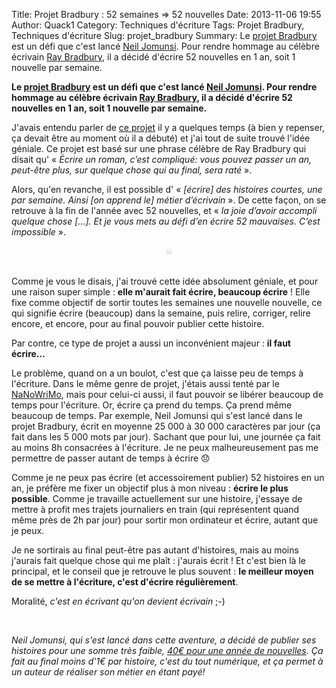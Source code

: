 Title: Projet Bradbury : 52 semaines ⇒ 52 nouvelles
Date: 2013-11-06 19:55
Author: Quack1
Category: Techniques d'écriture
Tags: Projet Bradbury, Techniques d'écriture
Slug: projet_bradbury
Summary: Le [projet Bradbury](http://actualitte.com/blog/projetbradbury/le-projet-bradbury-cest-quoi/ "Le projet Bradbury, c'est quoi ?") est un défi que c'est lancé [Neil Jomunsi](http://www.twitter.com/NeilJomunsi/ "@NeilJomunsi sur Twitter"). Pour rendre hommage au célèbre écrivain [Ray Bradbury](https://fr.wikipedia.org/wiki/Ray_Bradbury "Ray Bradbury sur Wikipédia"), il a décidé d'écrire 52 nouvelles en 1 an, soit 1 nouvelle par semaine.

**Le [projet Bradbury](http://actualitte.com/blog/projetbradbury/le-projet-bradbury-cest-quoi/ "Le projet Bradbury, c'est quoi ?") est un défi que c'est lancé [Neil Jomunsi](http://www.twitter.com/NeilJomunsi/ "@NeilJomunsi sur Twitter"). Pour rendre hommage au célèbre écrivain [Ray Bradbury](https://fr.wikipedia.org/wiki/Ray_Bradbury "Ray Bradbury sur Wikipédia"), il a décidé d'écrire 52 nouvelles en 1 an, soit 1 nouvelle par semaine.**

J'avais entendu parler de [ce projet](http://actualitte.com/blog/projetbradbury/ "Projet Bradbury") il y a quelques temps (à bien y repenser, ça devait être au moment où il a débuté) et j'ai tout de suite trouvé l'idée géniale. Ce projet est basé sur une phrase célèbre de Ray Bradbury qui disait qu' « _Écrire un roman, c’est compliqué: vous pouvez passer un an, peut-être plus, sur quelque chose qui au final, sera raté_ ». 

Alors, qu'en revanche, il est possible d' « _[écrire] des histoires courtes, une par semaine. Ainsi [on apprend le] métier d’écrivain_ ». De cette façon, on se retrouve à la fin de l'année avec 52 nouvelles, et « _la joie d’avoir accompli quelque chose [...]. Et je vous mets au défi d’en écrire 52 mauvaises. C’est impossible_ ».

<div align="center" style="color:#ccc;">☠</div> &nbsp;

Comme je vous le disais, j'ai trouvé cette idée absolument géniale, et pour une raison super simple : **elle m'aurait fait écrire, beaucoup écrire** ! Elle fixe comme objectif de sortir toutes les semaines une nouvelle nouvelle, ce qui signifie écrire (beaucoup) dans la semaine, puis relire, corriger, relire encore, et encore, pour au final pouvoir publier cette histoire.

Par contre, ce type de projet a aussi un inconvénient majeur : **il faut écrire...**

Le problème, quand on a un boulot, c'est que ça laisse peu de temps à l'écriture. Dans le même genre de projet, j'étais aussi tenté par le [NaNoWriMo](http://nanowrimo.org/ "National Novel Writing Month"), mais pour celui-ci aussi, il faut pouvoir se libérer beaucoup de temps pour l'écriture. Or, écrire ça prend du temps. Ça prend même beaucoup de temps. Par exemple, Neil Jomunsi qui s'est lancé dans le projet Bradbury, écrit en moyenne 25 000 à 30 000 caractères par jour (ça fait dans les 5 000 mots par jour). Sachant que pour lui, une journée ça fait au moins 8h consacrées à l'écriture. Je ne peux malheureusement pas me permettre de passer autant de temps à écrire 😞

Comme je ne peux pas écrire (et accessoirement publier) 52 histoires en un an, je préfère me fixer un objectif plus à mon niveau : **écrire le plus possible**. Comme je travaille actuellement sur une histoire, j'essaye de mettre à profit mes trajets journaliers en train (qui représentent quand même près de 2h par jour) pour sortir mon ordinateur et écrire, autant que je peux. 

Je ne sortirais au final peut-être pas autant d'histoires, mais au moins j'aurais fait quelque chose qui me plaît : j'aurais écrit ! Et c'est bien là le principal, et le conseil que je retrouve le plus souvent : **le meilleur moyen de se mettre à l'écriture, c'est d'écrire régulièrement**.

Moralité, _c'est en écrivant qu'on devient écrivain_ ;-)

<div align="center" style="color:#ccc;"></div> &nbsp;

_Neil Jomunsi, qui s'est lancé dans cette aventure, a décidé de publier ses histoires pour une somme très faible, [40€ pour une année de nouvelles](http://actualitte.com/blog/projetbradbury/faire-un-don-souscrire/ "Faire un don et souscrire au projet"). Ça fait au final moins d'1€ par histoire, c'est du tout numérique, et ça permet à un auteur de réaliser son métier en étant payé!_